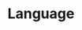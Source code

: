 ---
layout: list
title: Language
slug: Language
order: 2
description: >
  Anything about Frontend
---